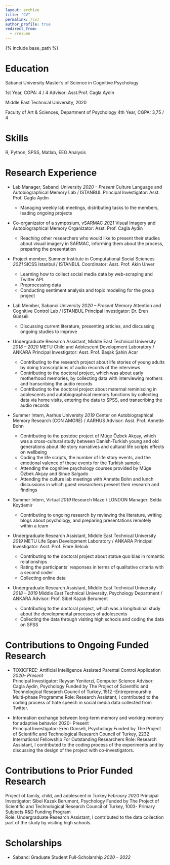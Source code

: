 ```yaml
---
layout: archive
title: "CV"
permalink: /cv/
author_profile: true
redirect_from:
  - /resume
---
```


{% include base_path %}

Education
========
Sabanci University
Master’s of Science in Cognitive Psychology  

1st Year, CGPA: 4 / 4
Advisor: Asst.Prof. Cagla Aydin

Middle East Technical University, 2020

Faculty of Art & Sciences, Department of Psychology
 4th Year, CGPA: 3,75 / 4

Skills
======

R, Python, SPSS, Matlab, EEG Analysis


  
Research Experience
======

* Lab Manager, Sabanci University						                                *2020 – Present*
Culture Language and Autobiographical Memory Lab / ISTANBUL
Principal Investigator: Asst. Prof. Cagla Aydin
  *	Managing weekly lab meetings, distributing tasks to the members, leading ongoing projects
* Co-organizator of a symposium, vSARMAC		     		   	                      *2021*
Visual Imagery and Autobiographical Memory 
Organizator: Asst. Prof. Cagla Aydin
  *	Reaching other researchers who would like to present their studies about visual imagery in SARMAC, informing them about the process,  preparing the presentation
* Project member, Summer Institute in Computational Social Sciences	       *2021*
 SICSS Istanbul / ISTANBUL
 Coordinator: Asst. Prof. Akin Unver
    * Learning how to collect social media data by web-scraping and Twitter API.
    * Preprocessing data 
    * Conducting sentiment analysis and topic modeling for the group project
* Lab Member, Sabanci University						                                  *2020 – Present*
Memory Attention and Cognitive Control Lab / ISTANBUL
Principal Investigator: Dr. Eren Günseli
  *	Discussing current literature, presenting articles, and discussing ongoing studies to improve

* Undergraduate Research Assistant, Middle East Technical University 	*2018 – 2020*
METU Child and Adolescent Development Laboratory / ANKARA
Principal Investigator: Asst. Prof. Başak Şahin Acar
  * Contributing to the research project about life stories of young adults by doing transcriptions of audio records of the interviews
  * Contributing to the doctoral project, which was about early motherhood memories, by collecting data with interviewing mothers and   transcribing the audio records
  * Contributing to the doctoral project about maternal reminiscing in adolescents and autobiographical memory functions by collecting data via home visits, entering the data to SPSS, and transcribing the audio records

* Summer Intern, Aarhus University			  		                      		*2019*
Center on Autobiographical Memory Research (CON AMORE) / AARHUS
Advisor: Asst. Prof. Annette Bohn
  * Contributing to the postdoc project of Müge Özbek Akçay, which was a cross-cultural study between Danish-Turkish young and old generations about life story narratives and cultural life scripts effects on wellbeing
  * Coding the life scripts, the number of life story events, and the emotional valence of these events for the Turkish sample.
  * Attending the cognitive psychology courses provided by Müge Özbek Akçay and Sinue Salgado
  * Attending the culture lab meetings with Annette Bohn and lunch discussions in which guest researchers present their research and findings

* Summer Intern, Virtual							                              		*2019*
Research Maze / LONDON
Manager: Selda Koydemir
  * Contributing to ongoing research by reviewing the literature, writing blogs about psychology, and preparing presentations remotely within a team

* Undergraduate Research Assistant, Middle East Technical University 	            *2019*
METU Life Span Development Laboratory / ANKARA
Principal Investigator: Asst. Prof. Emre Selcuk
  * Contributing to the doctoral project about statue quo bias in romantic relationships
  * Rating the participants’ responses in terms of qualitative criteria with a second coder
  * Collecting online data

* Undergraduate Research Assistant, Middle East Technical University           	 *2018 – 2019*
Middle East Technical University, Psychology Department / ANKARA
Advisor: Prof. Sibel Kazak Berument
  * Contributing to the doctoral project, which was a longitudinal study about the developmental processes of adolescents
  * Collecting the data through visiting high schools and coding the data on SPSS

Contributions to Ongoing Funded Research
==========================================  		

* TOXICFREE: Artificial Intelligence Assisted Parental Control Application       *2020- Present*   
	Principal Investigator: Reyyan Yeniterzi, Computer Science
	Advisor: Cagla Aydin, Psychology
Funded by The Project of Scientific and Technological Research Council of     Turkey, 1512 -Entrepreneurship Multi-phase Programme
Role: Research Assistant, I contributed to the coding process of hate speech in social media data collected from Twitter.

* Information exchange between long-term memory and working memory for adaptive behavior   2020- Present		
	Principal Investigator: Eren Günseli, Psychology
Funded by The Project of Scientific and Technological Research Council of Turkey, 2232 International Fellowship For Outstanding Researchers 
Role: Research Assistant, I contributed to the coding process of the experiments and by discussing the design of the project with co-investigators.

Contributions to Prior Funded Research  
==========================================
Project of family, child, and adolescent in Turkey                *February 2020*
	Principal Investigator: Sibel Kazak Berument, Psychology
Funded by The Project of Scientific and Technological Research Council of Turkey, 1003- Primary Subjects R&D Funding Program  
Role: Undergraduate Research Assistant, I contributed to the data collection part of the study by visiting high schools.



Scholarships
======
* Sabanci Graduate Student Full-Scholarship			 		            *2020 – 2022*